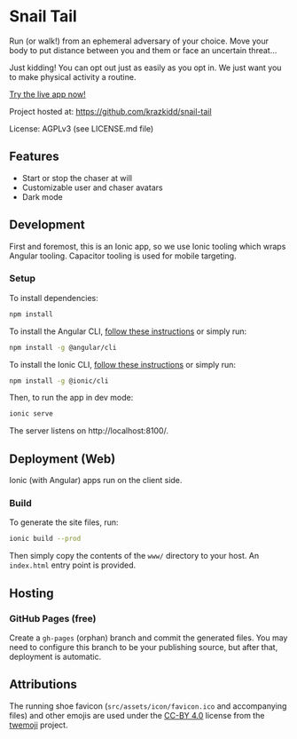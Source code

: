 # Snail Tail

Run (or walk!) from an ephemeral adversary of your choice. Move your body to put distance between you and them or face an uncertain threat...

Just kidding! You can opt out just as easily as you opt in. We just want you to make physical activity a routine.

[Try the live app now!](https://krazkidd.github.io/snail-tail/)

Project hosted at: https://github.com/krazkidd/snail-tail

License: AGPLv3 (see LICENSE.md file)

## Features

* Start or stop the chaser at will
* Customizable user and chaser avatars
* Dark mode

## Development

First and foremost, this is an Ionic app, so we use Ionic tooling which wraps Angular tooling. Capacitor tooling is used for mobile targeting.

### Setup

To install dependencies:

```bash
npm install
```

To install the Angular CLI, [follow these instructions](https://angular.io/guide/setup-local#install-the-angular-cli) or simply run:

```bash
npm install -g @angular/cli
```

To install the Ionic CLI, [follow these instructions](https://ionicframework.com/docs/cli#installation) or simply run:

```bash
npm install -g @ionic/cli
```

Then, to run the app in dev mode:

```bash
ionic serve
```

The server listens on http://localhost:8100/.

## Deployment (Web)

Ionic (with Angular) apps run on the client side.

### Build

To generate the site files, run:

```bash
ionic build --prod
```

Then simply copy the contents of the `www/` directory to your host. An `index.html` entry point is provided.

## Hosting

### GitHub Pages (free)

Create a `gh-pages` (orphan) branch and commit the generated files. You may need to configure this branch to be your publishing source, but after that, deployment is automatic.

## Attributions

The running shoe favicon (`src/assets/icon/favicon.ico` and accompanying files) and other emojis are used under the [CC-BY 4.0](https://creativecommons.org/licenses/by/4.0/) license from the [twemoji](https://github.com/twitter/twemoji) project.
